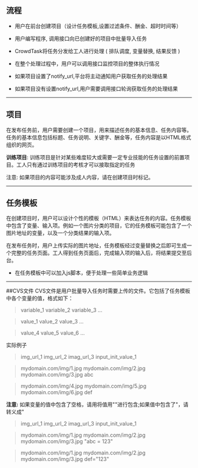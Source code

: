 
## 流程

* 用户在前台创建项目（设计任务模板,设置过滤条件、酬金、超时时间等）

* 用户编写程序, 调用接口向已创建好的项目中批量导入任务

* CrowdTask将任务分发给工人进行处理 ( 排队调度, 变量替换, 结果反馈 )

* 在整个处理过程中，用户可以调用接口监控项目的整体执行情况

* 如果项目设置了notify_url,平台将主动通知用户获取任务的处理结果

* 如果项目没有设置notify_url,用户需要调用接口轮询获取任务的处理结果

------

## 项目

在发布任务前，用户需要创建一个项目，用来描述任务的基本信息、任务内容等。任务的基本信息包括标题、任务说明、关键字、酬金等，任务内容是以HTML格式组织的网页。


**训练项目**: 训练项目是针对某些难度较大或需要一定专业技能的任务设置的前置项目。工人只有通过训练项目的考核才可以接取指定的任务

注意: 如果项目的内容可能涉及成人内容，请在创建项目时标记。

------

## 任务模板

在创建项目时，用户可以设计个性的模板（HTML）来表达任务的内容。任务模板中包含了变量、输入项。例如一个图片分类的项目，它的任务模板可能包含了一个图片地址的变量，以及一个分类结果的输入项。

在发布任务时，用户上传实际的图片地址，任务模板经过变量替换之后即可生成一个完整的任务页面。工人得到任务页面后，完成输入项的输入后，将结果提交至后台。

* 在任务模板中可以加入js脚本，便于处理一些简单业务逻辑

------

##CVS文件
CVS文件是用户批量导入任务时需要上传的文件。它包括了任务模板中各个变量的值，格式如下：

>variable_1 variable_2 	variable_3 ...

>value_1 	value_2 	value_3 ...

>value_4 	value_5 	value_6 ...

实际例子

>img_url_1 img_url_2 imag_url_3 input_init_value_1

>mydomain.com/img/1.jpg mydomain.com/img/2.jpg mydomain.com/img/3.jpg  abc

>mydomain.com/img/4.jpg mydomain.com/img/5.jpg mydomain.com/img/6.jpg  def

**注意:** 如果变量的值中包含了空格，请用将值用""进行包含;如果值中包含了"，请转义成\"

>img_url_1 img_url_2 imag_url_3 input_init_value_1

>mydomain.com/img/1.jpg mydomain.com/img/2.jpg mydomain.com/img/3.jpg  "abc = 123"

>mydomain.com/img/1.jpg mydomain.com/img/2.jpg mydomain.com/img/3.jpg  def="123"





